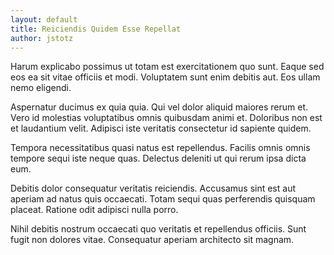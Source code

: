 ```yaml
---
layout: default
title: Reiciendis Quidem Esse Repellat
author: jstotz
---
```


Harum explicabo possimus ut totam est exercitationem quo sunt. Eaque sed eos ea sit vitae officiis et modi. Voluptatem sunt enim debitis aut. Eos ullam nemo eligendi.

Aspernatur ducimus ex quia quia. Qui vel dolor aliquid maiores rerum et. Vero id molestias voluptatibus omnis quibusdam animi et. Doloribus non est et laudantium velit. Adipisci iste veritatis consectetur id sapiente quidem.

Tempora necessitatibus quasi natus est repellendus. Facilis omnis omnis tempore sequi iste neque quas. Delectus deleniti ut qui rerum ipsa dicta eum.

Debitis dolor consequatur veritatis reiciendis. Accusamus sint est aut aperiam ad natus quis occaecati. Totam sequi quas perferendis quisquam placeat. Ratione odit adipisci nulla porro.

Nihil debitis nostrum occaecati quo veritatis et repellendus officiis. Sunt fugit non dolores vitae. Consequatur aperiam architecto sit magnam.
